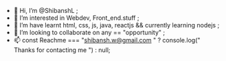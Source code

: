 - 👋 Hi, I’m @ShibanshL ;
- 👀 I’m interested in Webdev, Front_end.stuff ;
- 🌱 I’m have learnt html, css, js, java, reactjs && currently learning nodejs ;
- 💞️ I’m looking to collaborate on any == "opportunity" ; 
- 📫 const Reachme === "shibansh.w@gmail.com " ? console.log(" Thanks for contacting me ") : null;

<!---
ShibanshL/ShibanshL is a ✨ special ✨ repository because its `README.md` (this file) appears on your GitHub profile.
You can click the Preview link to take a look at your changes.
--->

